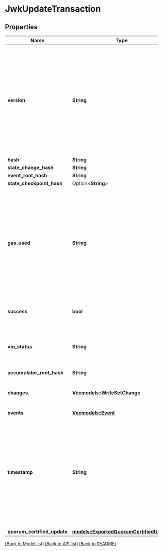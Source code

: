 # JwkUpdateTransaction

## Properties

Name | Type | Description | Notes
------------ | ------------- | ------------- | -------------
**version** | **String** | A string containing a 64-bit unsigned integer.  We represent u64 values as a string to ensure compatibility with languages such as JavaScript that do not parse u64s in JSON natively.  | 
**hash** | **String** |  | 
**state_change_hash** | **String** |  | 
**event_root_hash** | **String** |  | 
**state_checkpoint_hash** | Option<**String**> |  | [optional]
**gas_used** | **String** | A string containing a 64-bit unsigned integer.  We represent u64 values as a string to ensure compatibility with languages such as JavaScript that do not parse u64s in JSON natively.  | 
**success** | **bool** | Whether the transaction was successful | 
**vm_status** | **String** | The VM status of the transaction, can tell useful information in a failure | 
**accumulator_root_hash** | **String** |  | 
**changes** | [**Vec<models::WriteSetChange>**](WriteSetChange.md) | Final state of resources changed by the transaction | 
**events** | [**Vec<models::Event>**](Event.md) |  | 
**timestamp** | **String** | A string containing a 64-bit unsigned integer.  We represent u64 values as a string to ensure compatibility with languages such as JavaScript that do not parse u64s in JSON natively.  | 
**quorum_certified_update** | [**models::ExportedQuorumCertifiedUpdate**](ExportedQuorumCertifiedUpdate.md) |  | 

[[Back to Model list]](../README.md#documentation-for-models) [[Back to API list]](../README.md#documentation-for-api-endpoints) [[Back to README]](../README.md)


